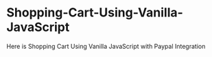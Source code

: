 # Shopping-Cart-Using-Vanilla-JavaScript
Here is Shopping Cart Using Vanilla JavaScript with Paypal Integration
